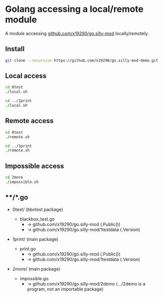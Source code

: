# Golang accessing a local/remote module

A module accessing [github.com/x19290/go.silly-mod](
  https://github.com/x19290/go.silly-mod
  ) locally/remotely.

## Install

```sh
git clone --recursive https://github.com/x19290/go.silly-mod-demo.git
```

## Local access

```sh
cd 0test
./local.sh

cd ../1print
./local.sh
```

## Remote access

```sh
cd 0test
./remote.sh

cd ../1print
./remote.sh
```

## Impossible access

```sh
cd 2more
./impossible.sh
```

## **/*.go

- 0test/ (bbxtest package)
  - blackbox_test.go
    - -> github.com/x19290/go.silly-mod (.Public())  
    - -> github.com/x19290/go.silly-mod/1testdata (.Version)

- 1print/ (main package)
  - print.go
    - -> github.com/x19290/go.silly-mod (.Public())
    - -> github.com/x19290/go.silly-mod/1testdata (.Version)

- 2more/ (main package)
  - impossible.go
    - -> github.com/x19290/go.silly-mod/2demo
    (.../2demo is a program, not an importable package)